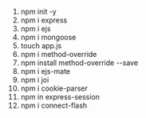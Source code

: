 <!-- Packages -->
1. npm init -y
2. npm i express
3. npm i ejs
4. npm i mongoose
5. touch app.js
6. npm i method-override
7. npm install method-override --save
8. npm i ejs-mate
9. npm i joi
10. npm i cookie-parser
11. npm in express-session
12. npm i connect-flash


